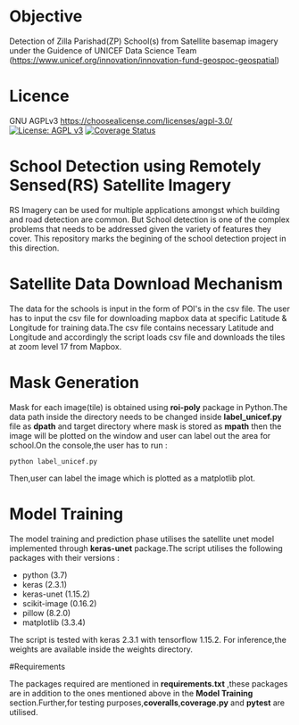 # Objective
Detection of Zilla Parishad(ZP) School(s) from Satellite basemap imagery under the Guidence of UNICEF Data Science Team (https://www.unicef.org/innovation/innovation-fund-geospoc-geospatial)

# Licence
GNU AGPLv3 https://choosealicense.com/licenses/agpl-3.0/
[![License: AGPL v3](https://img.shields.io/badge/License-AGPL%20v3-blue.svg)](https://www.gnu.org/licenses/agpl-3.0)
[![Coverage Status](https://coveralls.io/repos/github/geospoc/rural-school-mapper/badge.svg?branch=master&kill_cache=1)](https://coveralls.io/github/geospoc/rural-school-mapper?branch=master)

# School Detection using Remotely Sensed(RS) Satellite Imagery

RS Imagery can be used for multiple applications amongst which building and road detection are common. But School detection is one of the complex problems that needs to be addressed given the variety of features they cover. This repository marks the begining of the school detection project in this direction.



# Satellite Data Download Mechanism

The data for the schools is input in the form of POI's in the csv file. The user has to input the csv file for downloading mapbox  data at specific Latitude & Longitude for training data.The csv file contains necessary Latitude and Longitude and accordingly the script loads csv file and downloads the tiles at zoom level 17 from Mapbox.


# Mask Generation

Mask for each image(tile) is obtained using **roi-poly** package in Python.The data path inside the directory needs to be changed inside **label_unicef.py** file as **dpath** and target directory where mask is stored as **mpath** then the image will be plotted on the window and user can label out the area for school.On the console,the user has to run :

```
python label_unicef.py

```

Then,user can label the image which is plotted as a matplotlib plot.


# Model Training

The model training and prediction phase utilises the satellite unet model implemented through **keras-unet** package.The script utilises the following packages with their versions :

* python (3.7)
* keras (2.3.1)
* keras-unet (1.15.2)
* scikit-image (0.16.2)
* pillow (8.2.0)
* matplotlib (3.3.4)

The script is tested with keras 2.3.1 with tensorflow 1.15.2. 
For inference,the weights are available inside the weights directory.


#Requirements

The packages required are mentioned in **requirements.txt** ,these packages are in addition to the ones mentioned above in the **Model Training** section.Further,for testing purposes,**coveralls**,**coverage.py** and **pytest** are utilised.


 


